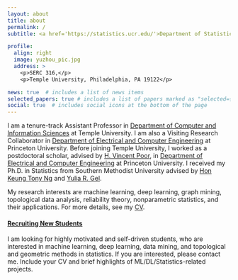 ```yaml
---
layout: about
title: about
permalink: /
subtitle: <a href='https://statistics.ucr.edu/'>Department of Statistics</a>. University of California, Riverside.

profile:
  align: right
  image: yuzhou_pic.jpg
  address: >
    <p>SERC 316,</p>
    <p>Temple University, Philadelphia, PA 19122</p>

news: true  # includes a list of news items
selected_papers: true # includes a list of papers marked as "selected={true}"
social: true  # includes social icons at the bottom of the page
---
```


I am a tenure-track Assistant Professor in [Department of Computer and Information Sciences](https://cis.temple.edu/) at Temple University. I am also a Visiting Research Collaborator in [Department of Electrical and Computer Engineering](https://ece.princeton.edu/) at Princeton University. Before joining Temple University, I worked as a postdoctoral scholar, advised by [H. Vincent Poor](https://ece.princeton.edu/people/h-vincent-poor), in [Department of Electrical and Computer Engineering](https://ece.princeton.edu/) at Princeton University. I received my Ph.D. in Statistics from Southern Methodist University advised by [‪Hon Keung Tony Ng](https://s2.smu.edu/ngh/) and [Yulia R. Gel](https://personal.utdallas.edu/~yxg142030/).

My research interests are machine learning, deep learning, graph mining, topological data analysis, reliability theory, nonparametric statistics, and their applications. For more details, see my [CV](https://www.dropbox.com/scl/fi/auavcmfxy9f5o3ihdaxd3/Feb-CV-YChen.pdf?rlkey=tlvaibhdqr8z452t8dr6tfwgy&dl=0).

#### [Recruiting New Students]()
I am looking for highly motivated and self-driven students, who are interested in machine learning, deep learning, data mining, and topological and geometric methods in statistics. If you are interested, please contact me. Include your CV and brief highlights of ML/DL/Statistics-related projects.

